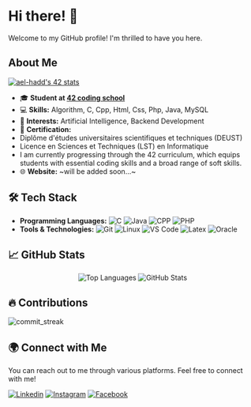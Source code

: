 # Hi there! 👋

Welcome to my GitHub profile! I'm thrilled to have you here.

## About Me

[![ael-hadd's 42 stats](https://badge.mediaplus.ma/green/haalouan)](https://profile.intra.42.fr/users/haalouan)
- 🎓 **Student at [42 coding school](https://www.42.fr/)**
- 💻 **Skills:** Algorithm, C, Cpp, Html, Css, Php, Java, MySQL
- 🌱 **Interests:** Artificial Intelligence, Backend Development
- 📜 **Certification:**
- Diplôme d'études universitaires scientifiques et techniques (DEUST)
- Licence en Sciences et Techniques (LST) en Informatique
- I am currently progressing through the 42 curriculum, which equips students with essential coding skills and a broad range of soft skills.
- 🌐 **Website:** ~will be added soon...~

## 🛠️ Tech Stack

- **Programming Languages:** ![C](https://img.shields.io/badge/C-00599C?style=flat&logo=gnu-C&logoColor=white) ![Java](https://img.shields.io/badge/Java-4EAA25?style=flat&logo=gnu-Java&logoColor=white) ![CPP](https://img.shields.io/badge/CPP-3776AB?style=flat&logo=CPP&logoColor=white) ![PHP](https://img.shields.io/badge/PHP-00599C?style=flat&logo=gnu-PHP&logoColor=white)
- **Tools & Technologies:** ![Git](https://img.shields.io/badge/Git-F05032?style=flat&logo=git&logoColor=white) ![Linux](https://img.shields.io/badge/Linux-FCC624?style=flat&logo=linux&logoColor=white) ![VS Code](https://img.shields.io/badge/VS%20Code-007ACC?style=flat&logo=visual-studio-code&logoColor=white) ![Latex](https://img.shields.io/badge/Latex-007ACC?style=flat&logo=Latex&logoColor=white) ![Oracle](https://img.shields.io/badge/Oracle-007ACC?style=flat&logo=Oracle&logoColor=white)


## 📈 GitHub Stats

<div align="center">
  <img src="https://github-readme-stats.vercel.app/api/top-langs?username=haalouan&show_icons=true&locale=en&layout=compact&theme=dark&bg_color=000000&text_color=ffffff" alt="Top Languages" />
  <img src="https://github-readme-stats.vercel.app/api?username=haalouan&show_icons=true&locale=en&theme=dark&bg_color=000000" alt="GitHub Stats" />
</div>

## 🔥 Contributions
  ![commit_streak](https://github-readme-streak-stats.herokuapp.com/?user=haalouan&theme=dark&hide_border=false)  

## 🌍 Connect with Me

You can reach out to me through various platforms. Feel free to connect with me!

[![Linkedin](https://img.shields.io/badge/LinkedIn-0077B5?style=for-the-badge&logo=linkedin&logoColor=white)](https://www.linkedin.com/in/hatim-alouani-527617304/)
[![Instagram](https://img.shields.io/badge/Instagram-E4405F?style=for-the-badge&logo=instagram&logoColor=white)](https://instagram.com/hatim_alouani/)
[![Facebook](https://img.shields.io/badge/Facebook-1877F2?style=for-the-badge&logo=facebook&logoColor=white)](https://www.facebook.com/hatim.alouani.752?locale=fr_FR)

<!--
**HatimAlouani/Cloneg7** is a ✨ special ✨ repository because its `README.md` (this file) appears on your GitHub profile.
You can click the Preview link to take a look at your changes.
-->

